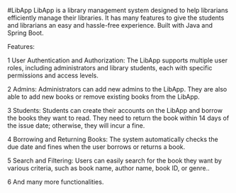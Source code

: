 #LibApp
LibApp is a library management system designed to help librarians efficiently manage their libraries. It has many features to give the students and librarians an easy and hassle-free experience.
Built with Java and Spring Boot.

Features:

1 User Authentication and Authorization: The LibApp supports multiple user roles, including administrators and library students, each with specific permissions and access levels.

2 Admins: Administrators can add new admins to the LibApp. They are also able to add new books or remove existing books from the LibApp.

3 Students: Students can create their accounts on the LibApp and borrow the books they want to read. They need to return the book within 14 days of the issue date; otherwise, they will incur a fine.

4 Borrowing and Returning Books: The system automatically checks the due date and fines when the user borrows or returns a book.

5 Search and Filtering: Users can easily search for the book they want by various criteria, such as book name, author name, book ID, or genre..

6 And many more functionalities.
